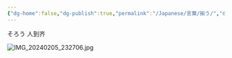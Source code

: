 ```yaml
---
{"dg-home":false,"dg-publish":true,"permalink":"/Japanese/言葉/揃う/","dgPassFrontmatter":true}
---
```


そろう
人到齐

![IMG_20240205_232706.jpg](/img/user/resources/%E8%91%AC%E9%80%81%E3%81%AE%E3%83%95%E3%83%AA%E3%83%BC%E3%83%AC%E3%83%B3/IMG_20240205_232706.jpg)